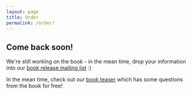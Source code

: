 ```yaml
---
layout: page
title: Order
permalink: /order/
---
```


## Come back soon!
We're still working on the book - in the mean time, drop your information into our [book release mailing list](https://forms.gle/Shu5uJJNAJduUjna6) :)

In the mean time, check out our <a href="{{ '/teaser/' | relative_url }}">book teaser</a> which has some questions from the book for free!